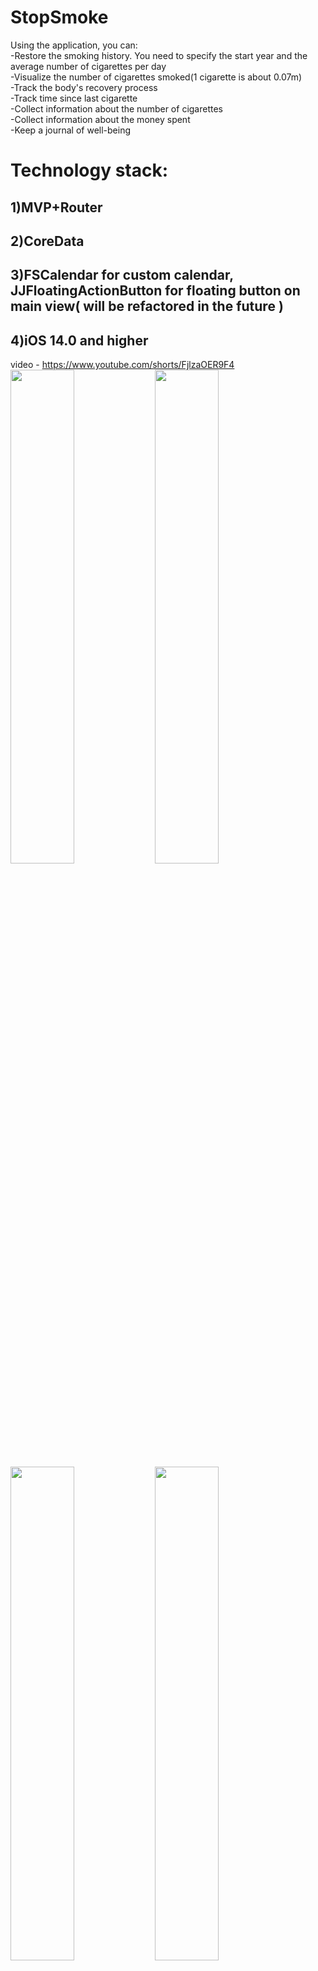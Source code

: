 # StopSmoke
Using the application, you can:    
-Restore the smoking history. You need to specify the start year and the average number of cigarettes per day     
-Visualize the number of cigarettes smoked(1 cigarette is about 0.07m)     
-Track the body's recovery process     
-Track time since last cigarette    
-Collect information about the number of cigarettes     
-Collect information about the money spent    
-Keep a journal of well-being    

#  Technology stack:    
## 1)MVP+Router    
## 2)CoreData    
## 3)FSCalendar for custom calendar, JJFloatingActionButton for floating button on main view( will be refactored in the future )     
## 4)iOS 14.0 and higher

video - https://www.youtube.com/shorts/FjlzaOER9F4    
<img src="https://github.com/Mara00whm/StopSmoke/blob/feature/Readme/ExampleWork/restoreView.PNG" width="45%"></img> <img src="https://github.com/Mara00whm/StopSmoke/blob/feature/Readme/ExampleWork/mainView.PNG" width="45%"></img> <img src="https://github.com/Mara00whm/StopSmoke/blob/feature/Readme/ExampleWork/healthView.PNG" width="45%"></img> <img src="https://github.com/Mara00whm/StopSmoke/blob/feature/Readme/ExampleWork/moneySpentView.PNG" width="45%"></img> <img src="https://github.com/Mara00whm/StopSmoke/blob/feature/Readme/ExampleWork/smokeView.PNG" width="45%"></img> <img src="https://github.com/Mara00whm/StopSmoke/blob/feature/Readme/ExampleWork/visualizeView.PNG" width="45%"></img> <img src="https://github.com/Mara00whm/StopSmoke/blob/feature/Readme/ExampleWork/calendarView.PNG" width="45%"></img> 
